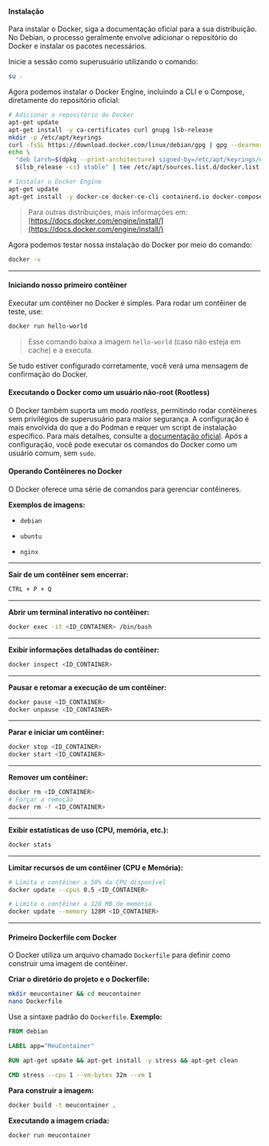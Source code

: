 #### **Instalação**

Para instalar o Docker, siga a documentação oficial para a sua distribuição. No Debian, o processo geralmente envolve adicionar o repositório do Docker e instalar os pacotes necessários.

Inicie a sessão como superusuário utilizando o comando:

```bash
su -
```

Agora podemos instalar o Docker Engine, incluindo a CLI e o Compose, diretamente do repositório oficial:

```bash
# Adicionar o repositório do Docker
apt-get update
apt-get install -y ca-certificates curl gnupg lsb-release
mkdir -p /etc/apt/keyrings
curl -fsSL https://download.docker.com/linux/debian/gpg | gpg --dearmor -o /etc/apt/keyrings/docker.gpg
echo \
  "deb [arch=$(dpkg --print-architecture) signed-by=/etc/apt/keyrings/docker.gpg] https://download.docker.com/linux/debian \
  $(lsb_release -cs) stable" | tee /etc/apt/sources.list.d/docker.list > /dev/null

# Instalar o Docker Engine
apt-get update
apt-get install -y docker-ce docker-ce-cli containerd.io docker-compose-plugin
```

> Para outras distribuições, mais informações em: [https://docs.docker.com/engine/install/](https://docs.docker.com/engine/install/)

Agora podemos testar nossa instalação do Docker por meio do comando:

```bash
docker -v
```

---

#### **Iniciando nosso primeiro contêiner**

Executar um contêiner no Docker é simples. Para rodar um contêiner de teste, use:


```bash
docker run hello-world
```

> Esse comando baixa a imagem `hello-world` (caso não esteja em cache) e a executa.

Se tudo estiver configurado corretamente, você verá uma mensagem de confirmação do Docker.

#### **Executando o Docker como um usuário não-root (Rootless)**

O Docker também suporta um modo _rootless_, permitindo rodar contêineres sem privilégios de superusuário para maior segurança. A configuração é mais envolvida do que a do Podman e requer um script de instalação específico. Para mais detalhes, consulte a [documentação oficial](https://docs.docker.com/engine/security/rootless/). Após a configuração, você pode executar os comandos do Docker como um usuário comum, sem `sudo`.

#### **Operando Contêineres no Docker**

O Docker oferece uma série de comandos para gerenciar contêineres.

**Exemplos de imagens:**

- `debian`
    
- `ubuntu`
    
- `nginx`
    

---

**Sair de um contêiner sem encerrar:**

```bash
CTRL + P + Q
```

---

**Abrir um terminal interativo no contêiner:**

```bash
docker exec -it <ID_CONTAINER> /bin/bash
```

---

**Exibir informações detalhadas do contêiner:**

```bash
docker inspect <ID_CONTAINER>
```

---

**Pausar e retomar a execução de um contêiner:**

```bash
docker pause <ID_CONTAINER>
docker unpause <ID_CONTAINER>
```

---

**Parar e iniciar um contêiner:**

```bash
docker stop <ID_CONTAINER>
docker start <ID_CONTAINER>
```

---

**Remover um contêiner:**

```bash
docker rm <ID_CONTAINER>
# Forçar a remoção
docker rm -f <ID_CONTAINER>
```

---

**Exibir estatísticas de uso (CPU, memória, etc.):**

```bash
docker stats
```

---

**Limitar recursos de um contêiner (CPU e Memória):**

```bash
# Limita o contêiner a 50% da CPU disponível
docker update --cpus 0.5 <ID_CONTAINER>

# Limita o contêiner a 128 MB de memória
docker update --memory 128M <ID_CONTAINER>
```

---

#### **Primeiro Dockerfile com Docker**

O Docker utiliza um arquivo chamado `Dockerfile` para definir como construir uma imagem de contêiner.

**Criar o diretório do projeto e o Dockerfile:**

```bash
mkdir meucontainer && cd meucontainer
nano Dockerfile
```

Use a sintaxe padrão do `Dockerfile`. **Exemplo:**

```Dockerfile
FROM debian

LABEL app="MeuContainer"

RUN apt-get update && apt-get install -y stress && apt-get clean

CMD stress --cpu 1 --vm-bytes 32m --vm 1
```

**Para construir a imagem:**

```bash
docker build -t meucontainer .
```

**Executando a imagem criada:**

```bash
docker run meucontainer
```